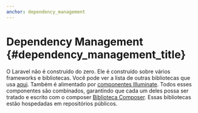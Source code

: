 ```yaml
---
anchor: dependency_management
---
```


# Dependency Management {#dependency_management_title}

O Laravel não é construído do zero. Ele é construído sobre vários frameworks e bibliotecas. Você pode ver a lista de outras bibliotecas que usa [aqui][dependencies-laravel]. Também é alimentado por [componentes Illuminate][illuminate]. Todos esses componentes são combinados, garantindo que cada um deles possa ser tratado e escrito com o composer [Biblioteca Composer][comp-lib]. Essas bibliotecas estão hospedadas em repositórios públicos.

[dependencies-laravel]:https://github.com/laravel/framework/blob/5.4/composer.json#L22-L43
[illuminate]:https://github.com/illuminate
[comp-lib]:https://getcomposer.org/doc/02-libraries.md